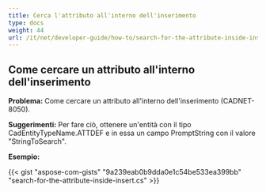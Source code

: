 ```yaml
---
title: Cerca l'attributo all'interno dell'inserimento
type: docs
weight: 44
url: /it/net/developer-guide/how-to/search-for-the-attribute-inside-insert/
---
```


## **Come cercare un attributo all'interno dell'inserimento**

**Problema:** Come cercare un attributo all'interno dell'inserimento (CADNET-8050).

**Suggerimenti:** Per fare ciò, ottenere un'entità con il tipo CadEntityTypeName.ATTDEF e in essa un campo PromptString con il valore "StringToSearch".

**Esempio:**

{{< gist "aspose-com-gists" "9a239eab0b9dda0e1c54be533ea399bb" "search-for-the-attribute-inside-insert.cs" >}}
